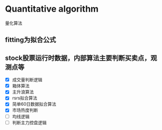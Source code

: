 # Quantitative algorithm
量化算法
## fitting为拟合公式
## stock股票运行时数据，内部算法主要判断买卖点，观测点等
- [x] 成交量判断逻辑
- [x] 箱体算法
- [x] 主升浪算法
- [x] rsrs拟合算法
- [x] 简单60日数据拟合算法
- [x]  市场热度判断
- [ ] 均线逻辑
- [ ] 判断主力控盘逻辑
